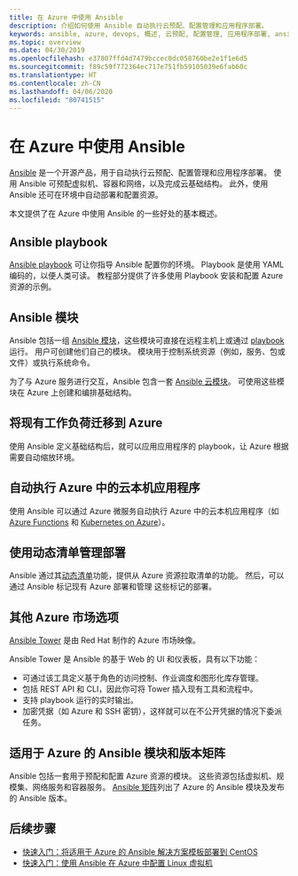```yaml
---
title: 在 Azure 中使用 Ansible
description: 介绍如何使用 Ansible 自动执行云预配、配置管理和应用程序部署。
keywords: ansible, azure, devops, 概述, 云预配, 配置管理, 应用程序部署, ansible 模块, ansible playbook
ms.topic: overview
ms.date: 04/30/2019
ms.openlocfilehash: e37807ffd4d7479bccec0dc058760be2e1f1e6d5
ms.sourcegitcommit: f89c59f772364ec717e751fb59105039e6fab60c
ms.translationtype: HT
ms.contentlocale: zh-CN
ms.lasthandoff: 04/06/2020
ms.locfileid: "80741515"
---
```

# <a name="using-ansible-with-azure"></a>在 Azure 中使用 Ansible

[Ansible](https://www.ansible.com) 是一个开源产品，用于自动执行云预配、配置管理和应用程序部署。 使用 Ansible 可预配虚拟机、容器和网络，以及完成云基础结构。 此外，使用 Ansible 还可在环境中自动部署和配置资源。

本文提供了在 Azure 中使用 Ansible 的一些好处的基本概述。

## <a name="ansible-playbooks"></a>Ansible playbook

[Ansible playbook](https://docs.ansible.com/ansible/latest/playbooks.html) 可让你指导 Ansible 配置你的环境。 Playbook 是使用 YAML 编码的，以便人类可读。 教程部分提供了许多使用 Playbook 安装和配置 Azure 资源的示例。 

## <a name="ansible-modules"></a>Ansible 模块

Ansible 包括一组 [Ansible 模块](https://docs.ansible.com/ansible/latest/modules_by_category.html)，这些模块可直接在远程主机上或通过 [playbook](https://docs.ansible.com/ansible/latest/playbooks.html) 运行。 用户可创建他们自己的模块。 模块用于控制系统资源（例如，服务、包或文件）或执行系统命令。

为了与 Azure 服务进行交互，Ansible 包含一套 [Ansible 云模块](https://docs.ansible.com/ansible/list_of_cloud_modules.html#azure)。 可使用这些模块在 Azure 上创建和编排基础结构。 

## <a name="migrate-existing-workload-to-azure"></a>将现有工作负荷迁移到 Azure

使用 Ansible 定义基础结构后，就可以应用应用程序的 playbook，让 Azure 根据需要自动缩放环境。 

## <a name="automate-cloud-native-application-in-azure"></a>自动执行 Azure 中的云本机应用程序

使用 Ansible 可以通过 Azure 微服务自动执行 Azure 中的云本机应用程序（如 [Azure Functions](https://azure.microsoft.com//services/functions/) 和 [Kubernetes on Azure](https://azure.microsoft.com/services/container-service/kubernetes/)）。  

## <a name="manage-deployments-with-dynamic-inventory"></a>使用动态清单管理部署

Ansible 通过其[动态清单](https://docs.ansible.com/ansible/intro_dynamic_inventory.html)功能，提供从 Azure 资源拉取清单的功能。 然后，可以通过 Ansible 标记现有 Azure 部署和管理 这些标记的部署。

## <a name="additional-azure-marketplace-options"></a>其他 Azure 市场选项

[Ansible Tower](https://azuremarketplace.microsoft.com/marketplace/apps/redhat.ansible-tower) 是由 Red Hat 制作的 Azure 市场映像。 

Ansible Tower 是 Ansible 的基于 Web 的 UI 和仪表板，具有以下功能：

* 可通过该工具定义基于角色的访问控制、作业调度和图形化库存管理。 
* 包括 REST API 和 CLI，因此你可将 Tower 插入现有工具和流程中。 
* 支持 playbook 运行的实时输出。 
* 加密凭据（如 Azure 和 SSH 密钥），这样就可以在不公开凭据的情况下委派任务。

## <a name="ansible-module-and-version-matrix-for-azure"></a>适用于 Azure 的 Ansible 模块和版本矩阵

Ansible 包括一套用于预配和配置 Azure 资源的模块。 这些资源包括虚拟机、规模集、网络服务和容器服务。 [Ansible 矩阵](./module-version-matrix.md)列出了 Azure 的 Ansible 模块及发布的 Ansible 版本。

## <a name="next-steps"></a>后续步骤

- [快速入门：将适用于 Azure 的 Ansible 解决方案模板部署到 CentOS](./solution-template-deploy.md)
- [快速入门：使用 Ansible 在 Azure 中配置 Linux 虚拟机](./install-on-linux-vm.md)